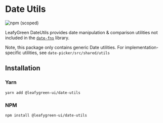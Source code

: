 # Date Utils

![npm (scoped)](https://img.shields.io/npm/v/@leafygreen-ui/date-utils.svg)

LeafyGreen DateUtils provides date manipulation & comparison utilities not included in the [`date-fns`](https://date-fns.org/) library.

Note, this package only contains generic Date utilities. For implementation-specific utilities, see `date-picker/src/shared/utils`

## Installation

### Yarn

```shell
yarn add @leafygreen-ui/date-utils
```

### NPM

```shell
npm install @leafygreen-ui/date-utils
```
